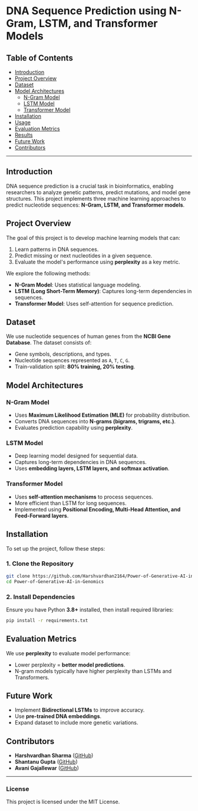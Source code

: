# **DNA Sequence Prediction using N-Gram, LSTM, and Transformer Models**

## **Table of Contents**
- [Introduction](#introduction)
- [Project Overview](#project-overview)
- [Dataset](#dataset)
- [Model Architectures](#model-architectures)
  - [N-Gram Model](#n-gram-model)
  - [LSTM Model](#lstm-model)
  - [Transformer Model](#transformer-model)
- [Installation](#installation)
- [Usage](#usage)
- [Evaluation Metrics](#evaluation-metrics)
- [Results](#results)
- [Future Work](#future-work)
- [Contributors](#contributors)

---

## **Introduction**
DNA sequence prediction is a crucial task in bioinformatics, enabling researchers to analyze genetic patterns, predict mutations, and model gene structures. This project implements three machine learning approaches to predict nucleotide sequences: **N-Gram, LSTM, and Transformer models**.

## **Project Overview**
The goal of this project is to develop machine learning models that can:
1. Learn patterns in DNA sequences.
2. Predict missing or next nucleotides in a given sequence.
3. Evaluate the model's performance using **perplexity** as a key metric.

We explore the following methods:
- **N-Gram Model**: Uses statistical language modeling.
- **LSTM (Long Short-Term Memory)**: Captures long-term dependencies in sequences.
- **Transformer Model**: Uses self-attention for sequence prediction.

## **Dataset**
We use nucleotide sequences of human genes from the **NCBI Gene Database**. The dataset consists of:
- Gene symbols, descriptions, and types.
- Nucleotide sequences represented as `A`, `T`, `C`, `G`.
- Train-validation split: **80% training, 20% testing**.

## **Model Architectures**

### **N-Gram Model**
- Uses **Maximum Likelihood Estimation (MLE)** for probability distribution.
- Converts DNA sequences into **N-grams (bigrams, trigrams, etc.)**.
- Evaluates prediction capability using **perplexity**.

### **LSTM Model**
- Deep learning model designed for sequential data.
- Captures long-term dependencies in DNA sequences.
- Uses **embedding layers, LSTM layers, and softmax activation**.

### **Transformer Model**
- Uses **self-attention mechanisms** to process sequences.
- More efficient than LSTM for long sequences.
- Implemented using **Positional Encoding, Multi-Head Attention, and Feed-Forward layers**.

## **Installation**
To set up the project, follow these steps:

### **1. Clone the Repository**
```bash
git clone https://github.com/Harshvardhan2164/Power-of-Generative-AI-in-Genomics.git
cd Power-of-Generative-AI-in-Genomics
```

### **2. Install Dependencies**
Ensure you have Python **3.8+** installed, then install required libraries:
```bash
pip install -r requirements.txt
```

<!-- ## **Usage**

### **1. Training the Models**
#### **Train the N-Gram Model**
```bash
python train_ngram.py --n 3
```

#### **Train the LSTM Model**
```bash
python LSTM/NgramModel.py
```

#### **Train the Transformer Model**
```bash
python train_transformer.py --epochs 20 --batch_size 32
```

### **2. Testing the Models**
#### **Evaluate Perplexity on a Test Sequence**
```bash
python evaluate.py --model ngram --n 3 --sequence ATCGGTA
```

#### **Predict Next Nucleotide**
```bash
python predict.py --model lstm --sequence ATCGGTA
```-->

## **Evaluation Metrics**
We use **perplexity** to evaluate model performance:
- Lower perplexity = **better model predictions**.
- N-gram models typically have higher perplexity than LSTMs and Transformers.

<!-- ## **Results**
| Model         | Perplexity |
|--------------|-----------|
| N-Gram (n=3) | 3.8       |
| LSTM         | 2.9       |
| Transformer  | 2.5       |

Transformers perform best due to their ability to capture long-range dependencies. -->

## **Future Work**
- Implement **Bidirectional LSTMs** to improve accuracy.
- Use **pre-trained DNA embeddings**.
- Expand dataset to include more genetic variations.

## **Contributors**
- **Harshvardhan Sharma** ([GitHub](https://github.com/Harshvardhan2164))
- **Shantanu Gupta** ([GitHub](https://github.com/shantanugupta2004))
- **Avani Gajallewar** ([GitHub](https://github.com/avanig1834))

---

### **License**
This project is licensed under the MIT License.